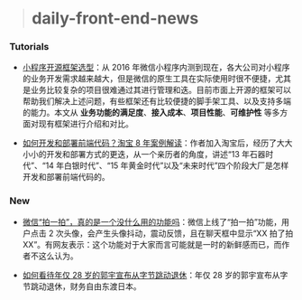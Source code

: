 > # daily-front-end-news

### Tutorials

- [小程序开源框架选型](https://www.infoq.cn/article/87798qErszJEkXHdU1YM)：从 2016 年微信小程序内测到现在，各大公司对小程序的业务开发需求越来越大，但是微信的原生工具在实际使用时很不便捷，尤其是业务比较复杂的项目很难通过其进行管理和迭。目前市面上开源的框架可以帮助我们解决上述问题，有些框架还有比较便捷的脚手架工具、以及支持多端的能力。本文从 **业务功能的满足度**、**接入成本**、**项目性能**、**可维护性** 等多方面对现有框架进行介绍和对比。

- [如何开发和部署前端代码？淘宝 8 年案例解读](https://www.infoq.cn/article/VFlqY1gjaeJb4mZS63Ze)：作者加入淘宝后，经历了大大小小的开发和部署方式的更迭，从一个亲历者的角度，讲述“13 年石器时代”、“14 年白银时代”、“15 年黄金时代”以及“未来时代”四个阶段大厂是怎样开发和部署前端代码的。

### New

- [微信“拍一拍”，真的是一个没什么用的功能吗](http://www.woshipm.com/pd/4035974.html)：微信上线了“拍一拍”功能，用户点击 2 次头像，会产生头像抖动，震动反馈，且在聊天框中显示“XX 拍了拍 XX”。有网友表示：这个功能对于大家而言可能就是一时的新鲜感而已，而作者不这么认为。

- [如何看待年仅 28 岁的郭宇宣布从字节跳动退休](https://www.zhihu.com/question/375888332)：年仅 28 岁的郭宇宣布从字节跳动退休，财务自由东渡日本。

